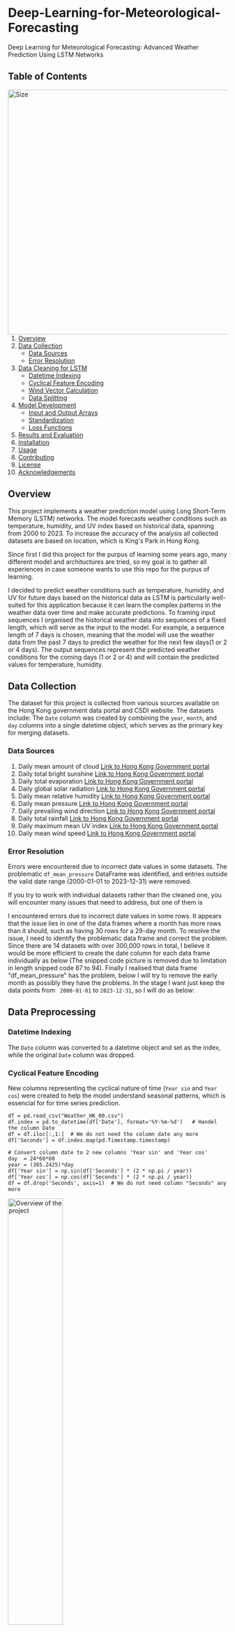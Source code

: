 # Deep-Learning-for-Meteorological-Forecasting
Deep Learning for Meteorological Forecasting: Advanced Weather Prediction Using LSTM Networks


     
## Table of Contents

<img src="Images/try3_pred.png" align="right"
     alt="Size " width="510" height="560">
     
1. [Overview](#overview)
2. [Data Collection](#data-collection)
   - [Data Sources](#data-sources)
   - [Error Resolution](#error-resolution)
3. [Data Cleaning for LSTM](#data-cleaning-for-lstm)
   - [Datetime Indexing](#datetime-indexing)
   - [Cyclical Feature Encoding](#cyclical-feature-encoding)
   - [Wind Vector Calculation](#wind-vector-calculation)
   - [Data Splitting](#data-splitting)
4. [Model Development](#model-development)
   - [Input and Output Arrays](#input-and-output-arrays)
   - [Standardization](#standardization)
   - [Loss Functions](#loss-functions)
5. [Results and Evaluation](#results-and-evaluation)
6. [Installation](#installation)
7. [Usage](#usage)
8. [Contributing](#contributing)
9. [License](#license)
10. [Acknowledgements](#acknowledgements)

## Overview
This project implements a weather prediction model using Long Short-Term Memory (LSTM) networks. The model forecasts weather conditions such as temperature, humidity, and UV index based on historical data, spanning from 2000 to 2023. To increase the accuracy of the analysis all collected datasets are based on location, which is King's Park in Hong Kong. 

Since first I did this project for the purpus of learning some years ago, many different model and archituctures are tried, so my goal is to gather all experiences in case someone wants to use this repo for the purpus of learning.

I decided  to predict weather conditions such as temperature, humidity, and UV for future days based on the historical data as LSTM is particularly well-suited for this application because it can learn the complex patterns in the weather data over time and make accurate predictions. To framing input sequences I organised the historical weather data into sequences of a fixed length, which will serve as the input to the model. For example, a sequence length of 7 days is chosen, meaning that the model will use the weather data from the past 7 days to predict the weather for the next few days(1 or 2 or 4 days). 
The output sequences represent the predicted weather conditions for the coming days (1 or 2 or 4) and will contain the predicted values for temperature, humidity.


## Data Collection
The dataset for this project is collected from various sources available on the Hong Kong government data portal and CSDI website. The datasets include:
The `Date` column was created by combining the `year`, `month`, and `day` columns into a single datetime object, which serves as the primary key for merging datasets.

### Data Sources
1. Daily mean amount of cloud      [Link to Hong Kong Government portal](https://data.gov.hk/en-data/dataset/hk-hko-rss-daily-mean-amount-of-cloud)
2. Daily total bright sunshine     [Link to Hong Kong Government portal](https://data.gov.hk/en-data/dataset/hk-hko-rss-daily-total-bright-sunshine )
3. Daily total evaporation         [Link to Hong Kong Government portal](https://data.gov.hk/en-data/dataset/hk-hko-rss-daily-total-evaporation)
4. Daily global solar radiation    [Link to Hong Kong Government portal](https://data.gov.hk/en-data/dataset/hk-hko-rss-daily-global-solar-radiation)
5. Daily mean relative humidity    [Link to Hong Kong Government portal](https://data.gov.hk/en-data/dataset/hk-hko-rss-daily-mean-relative-humidity)
6. Daily mean pressure             [Link to Hong Kong Government portal](https://data.gov.hk/en-data/dataset/hk-hko-rss-daily-mean-pressure )
7. Daily prevailing wind direction [Link to Hong Kong Government portal](https://data.gov.hk/en-data/dataset/hk-hko-rss-daily-prevailing-wind-direction)
8. Daily total rainfall            [Link to Hong Kong Government portal](https://data.gov.hk/en-data/dataset/hk-hko-rss-daily-total-rainfall)
9. Daily maximum mean UV index     [Link to Hong Kong Government portal](https://data.gov.hk/en-data/dataset/hk-hko-rss-daily-maximum-mean-uv-index)
10. Daily mean wind speed          [Link to Hong Kong Government portal](https://data.gov.hk/en-data/dataset/hk-hko-rss-daily-mean-wind-speed)

### Error Resolution
Errors were encountered due to incorrect date values in some datasets. The problematic `df_mean_pressure` DataFrame was identified, and entries outside the valid date range (2000-01-01 to 2023-12-31) were removed.

If you try to work with individual datasets rather than the cleaned one, you will encounter many issues that need to address, but one of them is 

I encountered errors due to incorrect date values in some rows. It appears that the issue lies in one of the data frames where a month has more rows than it should, such as having 30 rows for a 29-day month. To resolve the issue, I need to identify the problematic data frame and correct the problem.
Since there are 14 datasets with over 300,000 rows in total, I believe it would be more efficient to create the date column for each data frame individually as below (The snipped code picture is removed due to limitation in length snipped code 87 to 94). Finally I realised that data frame "df_mean_pressure" has the problem, below I will try to remove the early month as possibly they have the problems. In the stage I want just keep the data points from ` 2000-01-01` to `2023-12-31`, so I will do as below:


## Data Preprocessing 

### Datetime Indexing
The `Date` column was converted to a datetime object and set as the index, while the original `Date` column was dropped.

### Cyclical Feature Encoding
New columns representing the cyclical nature of time (`Year sin` and `Year cos`) were created to help the model understand seasonal patterns, which is essencial for for time series prediction.

```pyton
df = pd.read_csv("Weather_HK_00.csv")
df.index = pd.to_datetime(df['Date'], format='%Y-%m-%d')   # Handel the column Date
df = df.iloc[:,1:]  # We do not need the column date any more
df['Seconds'] = df.index.map(pd.Timestamp.timestamp)

# Convert column date to 2 new columns 'Year sin' and 'Year cos'
day  = 24*60*60
year = (365.2425)*day
df['Year sin'] = np.sin(df['Seconds'] * (2 * np.pi / year))
df['Year cos'] = np.cos(df['Seconds'] * (2 * np.pi / year))
df = df.drop('Seconds', axis=1)  # We do not need column "Seconds" any more
```
<img src="Images/time_of_Year_signal.png" alt="Overview of the project" width="50%">

### Wind Vector Calculation
Wind direction was transformed into x and y components (`mean_wind_x` and `mean_wind_y`) to improve the input representation of wind data.

```python
# Calculate the max wind x and y components.
df['mean_wind_x'] = mean_wind_speed*np.cos(wind_direction_rad)
df['mean_wind_y'] = mean_wind_speed*np.sin(wind_direction_rad)
```

```python
plt.hist2d(df['mean_wind_x'], df['mean_wind_y'], bins=(50, 50), vmax=400)
plt.colorbar()
plt.xlabel('Wind X [km/h]')
plt.ylabel('Wind Y [km/h]')
ax = plt.gca()
ax.axis('tight')
plt.savefig('wind_x_y.png', format='png')
plt.show()
```
<img src="Images/wind_x_y.png" alt="Overview of the project" width="70%">

### Data Splitting
The dataset was divided into training (70%), validation (20%), and test (10%) sets for effective model training and evaluation.

## Model Development

### Input and Output Arrays
The `df_to_X_y` function was utilized to convert the DataFrame into input (X) and output (y) arrays, using a window size of 7 or 14 days to predict the next 1, 2, or 4 days of weather.

For Example,in the snipped code below predict the next 2 days.
```python

def df_to_X_y_days(df, window_size=7):
    df_as_np = df.to_numpy()
    X = []
    y = []
    for i in range(len(df_as_np) - window_size - 1):  # Subtract 1 to account for the extra day in prediction
        row = [r for r in df_as_np[i:i + window_size]]
        X.append(row)
        label_day_1 = [df_as_np[i + window_size][2], df_as_np[i + window_size][6],
                       df_as_np[i + window_size][11]]
        label_day_2 = [df_as_np[i + window_size + 1][2], df_as_np[i + window_size + 1][6],
                       df_as_np[i + window_size + 1][11]]
        label = label_day_1 + label_day_2  # Combine the labels for both days
        y.append(label)
    return np.array(X), np.array(y)
X_days, y_days = df_to_X_y_days(df)
X_days_train, y_days_train = X_days[:6000], y_days[:6000]
X_days_val, y_days_val = X_days[6000:7800], y_days[6000:7800]
X_days_test, y_days_test = X_days[7800:], y_days[7800:]
```

### Standardization
Features were standardized using the mean and standard deviation calculated from the training dataset, excluding cyclical features and wind vector components. Just be careful to normalize the eveluation and test dataset by using mean and SD from training data set.

### Loss Functions
Mean Squared Error (MSE) was chosen as the loss function for training, while Mean Absolute Error (MAE) was used for evaluating model performance.

## Results and Evaluation
The model was evaluated using MSE and MAE metrics, providing insights into its predictive accuracy and performance across different weather parameters.

## Installation
To set up this project, clone the repository and install the required Python packages:

```bash
git clone https://github.com/yourusername/weather-forecasting-lstm.git
cd weather-forecasting-lstm
pip install -r requirements.txt
```

## Usage
To run the weather forecasting model, execute the following command:

```bash
python main.py
```

Make sure to adjust any configuration settings in the `config.py` file as necessary.

## Contributing
Contributions are welcome! Please feel free to submit a pull request or open an issue to discuss potential improvements.

## License
This project is licensed under the MIT License. 

## Acknowledgements
- Special thanks to the Hong Kong government for providing the weather datasets.
- Thanks to the open-source community for their contributions to machine learning libraries used in this project.



